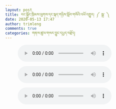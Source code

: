 ```yaml
---
layout: post
title: རང་སྐྱོང་ཁྲིམས་ལུགས་དང་སྐད་གཉིས་སློབ་གསོའི་འཕོ་འགྱུར། ༼ སྒྲ་ ༽
date: 2020-05-13 17:47
author: trimleng
comments: true
categories: གནས་ཚུལ་གསར་བྱུང་དཔྱད་བརྗོད།
---
```

<!-- wp:audio {"id":3018} -->
<figure class="wp-block-audio"><audio controls src="http://trimleng.org/wp-content/uploads/2020/05/getvoice.mp3"></audio></figure>
<!-- /wp:audio -->

<!-- wp:audio {"id":3019} -->
<figure class="wp-block-audio"><audio controls src="http://trimleng.org/wp-content/uploads/2020/05/getvoice-1.mp3"></audio></figure>
<!-- /wp:audio -->

<!-- wp:audio {"id":3020} -->
<figure class="wp-block-audio"><audio controls src="http://trimleng.org/wp-content/uploads/2020/05/getvoice-2.mp3"></audio></figure>
<!-- /wp:audio -->
